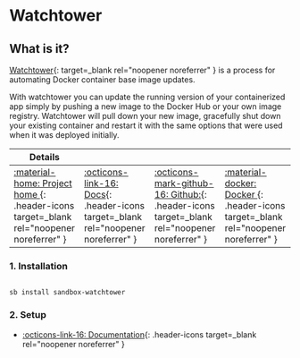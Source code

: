 # Watchtower

## What is it?

[Watchtower](https://containrrr.dev/watchtower/){: target=_blank rel="noopener noreferrer" } is a process for automating Docker container base image updates.

With watchtower you can update the running version of your containerized app simply by pushing a new image to the Docker Hub or your own image registry. Watchtower will pull down your new image, gracefully shut down your existing container and restart it with the same options that were used when it was deployed initially.

| Details     |             |             |             |
|-------------|-------------|-------------|-------------|
| [:material-home: Project home ](https://containrrr.dev/watchtower/){: .header-icons target=_blank rel="noopener noreferrer" } | [:octicons-link-16: Docs](https://containrrr.github.io/watchtower){: .header-icons target=_blank rel="noopener noreferrer" } | [:octicons-mark-github-16: Github:](https://github.com/containrrr/watchtower){: .header-icons target=_blank rel="noopener noreferrer" } | [:material-docker: Docker ](https://hub.docker.com/r/containrrr/watchtower){: .header-icons target=_blank rel="noopener noreferrer" }|

### 1. Installation

``` shell

sb install sandbox-watchtower

```

### 2. Setup

- [:octicons-link-16: Documentation](https://containrrr.github.io/watchtower){: .header-icons target=_blank rel="noopener noreferrer" }
